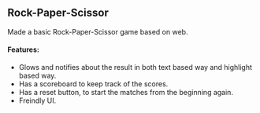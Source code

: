 ## Rock-Paper-Scissor

 Made a basic Rock-Paper-Scissor game based on web.
 
 #### Features:
 
  * Glows and notifies about the result in both text based way and highlight based way.
  * Has a scoreboard to keep track of the scores.
  * Has a reset button, to start the matches from the beginning again.
  * Freindly UI.
  
  
